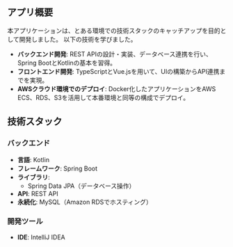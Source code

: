 
## アプリ概要
本アプリケーションは、とある環境での技術スタックのキャッチアップを目的として開発しました。
以下の技術を学びました。
- **バックエンド開発**:
  REST APIの設計・実装、データベース連携を行い、Spring BootとKotlinの基本を習得。
- **フロントエンド開発**:
  TypeScriptとVue.jsを用いて、UIの構築からAPI連携までを実現。
- **AWSクラウド環境でのデプロイ**:
  Docker化したアプリケーションをAWS ECS、RDS、S3を活用して本番環境と同等の構成でデプロイ。

## 技術スタック
### バックエンド
- **言語**: Kotlin
- **フレームワーク**: Spring Boot
- **ライブラリ**:
  - Spring Data JPA（データベース操作）
- **API**: REST API
- **永続化**: MySQL（Amazon RDSでホスティング）

### 開発ツール
- **IDE**: IntelliJ IDEA

